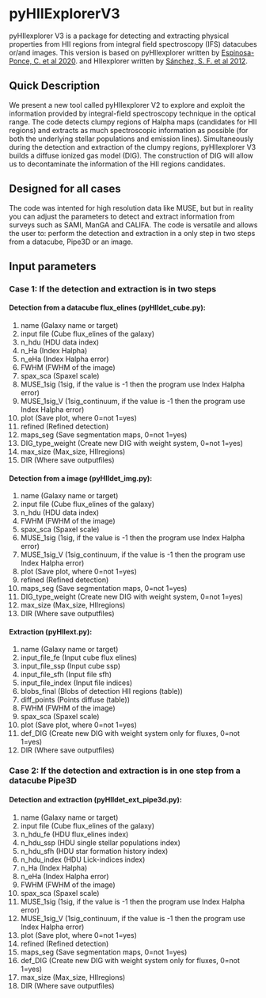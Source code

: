 # pyHIIExplorerV3

pyHIIexplorer V3 is a package for detecting and extracting physical properties from HII regions from integral field spectroscopy (IFS) datacubes or/and images. This version is based on pyHIIexplorer written by [Espinosa-Ponce, C. et al 2020](https://ui.adsabs.harvard.edu/abs/2020MNRAS.494.1622E/abstract). and HIIexplorer written by [Sánchez, S. F. et al 2012](https://ui.adsabs.harvard.edu/abs/2012A%26A...546A...2S/abstract).


## Quick Description

We present a new tool called pyHIIexplorer V2 to explore and exploit the information provided by integral-field spectroscopy technique in the optical range. The code detects clumpy regions of Halpha maps (candidates for HII regions) and extracts as much spectroscopic information as possible (for both the underlying stellar populations and emission lines). Simultaneously during the detection and extraction of the clumpy regions, pyHIIexplorer V3 builds a diffuse ionized gas model (DIG). The construction of DIG will allow us to decontaminate the information of the HII regions candidates. 

## Designed for all cases

The code was intented for high resolution data like MUSE, but but in reality you can adjust the parameters to detect and extract information from surveys such as SAMI, ManGA and CALIFA.
The code is versatile and allows the user to: perform the detection and extraction in a only step in two steps from a datacube, Pipe3D or an image.

## Input parameters

### Case 1: If the detection and extraction is in two steps

  #### Detection from a datacube flux_elines (pyHIIdet_cube.py):

  1. name (Galaxy name or target)
  2. input file (Cube flux_elines of the galaxy)
  3. n_hdu (HDU data index)
  4. n_Ha (Index Halpha)
  5. n_eHa (Index Halpha error)
  6. FWHM (FWHM of the image)
  7. spax_sca (Spaxel scale)
  8. MUSE_1sig (1sig, if the value is -1 then the program use Index Halpha error)
  9. MUSE_1sig_V (1sig_continuum,  if the value is -1 then the program use Index Halpha error)
  10. plot (Save plot,  where 0=not 1=yes)
  11. refined (Refined detection)
  12. maps_seg (Save segmentation maps, 0=not 1=yes)
  13. DIG_type_weight (Create new DIG with weight system,  0=not 1=yes)
  14. max_size (Max_size, HIIregions)
  15. DIR (Where save outputfiles)
  
  #### Detection from a image (pyHIIdet_img.py):
  
  1. name (Galaxy name or target)
  2. input file (Cube flux_elines of the galaxy)
  3. n_hdu (HDU data index)
  4. FWHM (FWHM of the image)
  5. spax_sca (Spaxel scale)
  6. MUSE_1sig (1sig, if the value is -1 then the program use Index Halpha error)
  7. MUSE_1sig_V (1sig_continuum,  if the value is -1 then the program use Index Halpha error)
  8. plot (Save plot,  where 0=not 1=yes)
  9. refined (Refined detection)
  10. maps_seg (Save segmentation maps, 0=not 1=yes)
  11. DIG_type_weight (Create new DIG with weight system,  0=not 1=yes)
  14. max_size (Max_size, HIIregions)
  15. DIR (Where save outputfiles)
  
  #### Extraction (pyHIIext.py): 

  1. name (Galaxy name or target)
  2. input_file_fe (Input cube flux elines)
  3. input_file_ssp (Input cube ssp)
  4. input_file_sfh (Input file sfh)
  5. input_file_index (Input file indices)
  6. blobs_final (Blobs of detection HII regions (table))
  7. diff_points (Points diffuse (table))
  8. FWHM (FWHM of the image)
  9. spax_sca (Spaxel scale)
  10. plot (Save plot,  where 0=not 1=yes)
  11. def_DIG (Create new DIG with weight system only for fluxes,  0=not 1=yes)
  12. DIR (Where save outputfiles)

### Case 2: If the detection and extraction is in one step from a datacube Pipe3D

  #### Detection and extraction (pyHIIdet_ext_pipe3d.py):
  
  1. name (Galaxy name or target)
  2. input file (Cube flux_elines of the galaxy)
  3. n_hdu_fe (HDU flux_elines index)
  4. n_hdu_ssp (HDU single stellar populations index)
  5. n_hdu_sfh (HDU star formation history index)
  6. n_hdu_index (HDU Lick-indices index)
  7. n_Ha (Index Halpha)
  8. n_eHa (Index Halpha error)
  9. FWHM (FWHM of the image)
  10. spax_sca (Spaxel scale)
  11. MUSE_1sig (1sig, if the value is -1 then the program use Index Halpha error)
  12. MUSE_1sig_V (1sig_continuum,  if the value is -1 then the program use Index Halpha error)
  13. plot (Save plot,  where 0=not 1=yes)
  14. refined (Refined detection)
  15. maps_seg (Save segmentation maps, 0=not 1=yes)
  16. def_DIG (Create new DIG with weight system only for fluxes,  0=not 1=yes)
  17. max_size (Max_size, HIIregions)
  18. DIR (Where save outputfiles)



